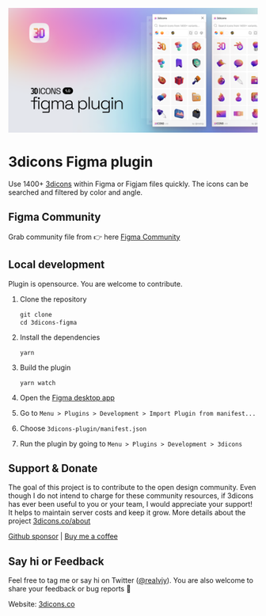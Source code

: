 [![3dicons-figma](src/preview.png)](https://www.figma.com/community/plugin/1107546399747513238/3dicons)

# 3dicons Figma plugin

Use 1400+ [3dicons](https://3dicons.co) within Figma or Figjam files quickly. The icons can be searched and filtered by color and angle.

## Figma Community

Grab community file from 👉 here [Figma Community](https://www.figma.com/community/plugin/1107546399747513238/3dicons)


## Local development

Plugin is opensource. You are welcome to contribute.

1. Clone the repository

   ```shell
   git clone
   cd 3dicons-figma
   ```

1. Install the dependencies

   ```shell
   yarn
   ```

1. Build the plugin

   ```
   yarn watch
   ```

1. Open the [Figma desktop app](https://www.figma.com/downloads/)

1. Go to `Menu > Plugins > Development > Import Plugin from manifest...`

1. Choose `3dicons-plugin/manifest.json`

1. Run the plugin by going to `Menu > Plugins > Development > 3dicons`

## Support & Donate

The goal of this project is to contribute to the open design community. Even though I do not intend to charge for these community resources, if 3dicons has ever been useful to you or your team, I would appreciate your support! It helps to maintain server costs and keep it grow. More details about the project [3dicons.co/about](https://3dicons.co/about/)

[Github sponsor](https://github.com/sponsors/realvjy) | [Buy me a coffee](https://buymeacoffee.com/realvjy)

## Say hi or Feedback

Feel free to tag me or say hi on Twitter ([@realvjy](http://twitter.com/realvjy)). You are also welcome to share your feedback or bug reports 🙏

Website: [3dicons.co](https://3dicons.co)